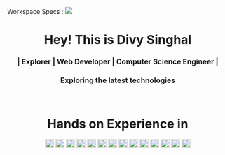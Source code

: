 Workspace Specs : <img src="https://img.shields.io/badge/hp%20laptop-0096D6?style=plastic&logo=hp&logoColor=white">
<h1 align='center'> Hey! This is Divy Singhal</h1>

<h3 align='center'>| Explorer | Web Developer | Computer Science Engineer |</h3> 
<h3 align='center'> Exploring the latest technologies </h3>

<br>

<h1 align='center'> Hands on Experience in </h2>
<p align='center'>
<img src="https://img.shields.io/badge/Python-3776AB?style=plastic&logo=python&logoColor=white" height=20>
<img src="https://img.shields.io/badge/C-00599C?style=plastic&logo=c&logoColor=white" height=20>
<img src="https://img.shields.io/badge/C%2B%2B-00599C?style=plastic&logo=C%2B%2B&logoColor=white" height=20>
<img src="https://img.shields.io/badge/HTML5-E95420?style=plastic&logo=html5&logoColor=white" height=20>
<img src="https://img.shields.io/badge/CSS3-3776AB?style=plastic&logo=css3&logoColor=white" height=20>
<img src="https://img.shields.io/badge/Javascript-F7DF1E?style=plastic&logo=JavaScript&logoColor=black" height=20>
<img src="https://img.shields.io/badge/PowerBI-F2C811?style=plastic&logo=Power%20BI&logoColor=black" height=20>
<img src="https://img.shields.io/badge/Github-%23121011?style=plastic&logo=github&logoColor=white" height=20>
<img src="https://img.shields.io/badge/Git-%23121011?style=plastic&logo=Git&logoColor=#F05032" height=20>
<img src="https://img.shields.io/badge/Pandas-2C2D72?style=plastic&logo=pandas&logoColor=white" height=20>
<img src="https://img.shields.io/badge/Jupyter-white?style=plastic&logo=Jupyter&logoColor=orange" height=20>
<img src="https://img.shields.io/badge/Numpy-%23013243?style=plastic&logo=Numpy&logoColor=white" height=20>
<img src="https://img.shields.io/badge/MySQL-000000?style=plastic&logo=mysql&logoColor=white" height=20>
<img src="https://img.shields.io/badge/Visual_Studio_Code-0078D4?style=plastic&logo=visual%20studio%20code&logoColor=white" height=20>
</p>

